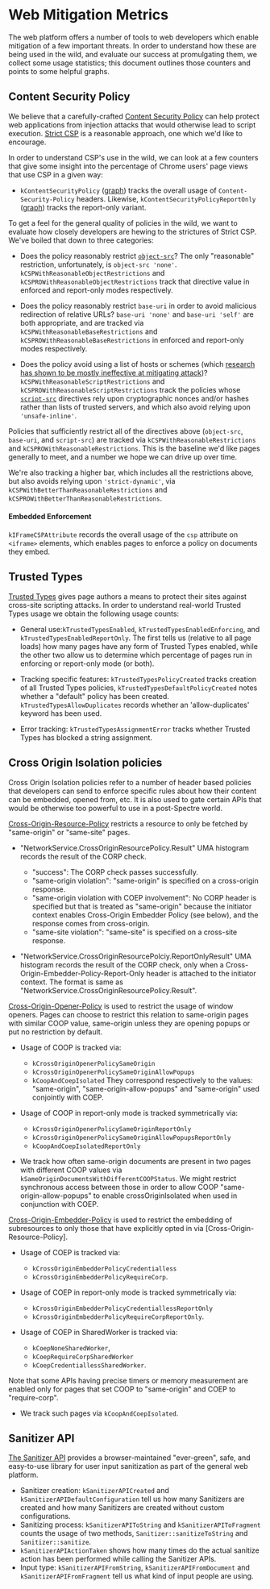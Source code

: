 # Web Mitigation Metrics

The web platform offers a number of tools to web developers which enable
mitigation of a few important threats. In order to understand how these are
being used in the wild, and evaluate our success at promulgating them, we
collect some usage statistics; this document outlines those counters and
points to some helpful graphs.

## Content Security Policy

We believe that a carefully-crafted [Content Security Policy][csp] can help
protect web applications from injection attacks that would otherwise lead to
script execution. [Strict CSP][strict-csp] is a reasonable approach, one which
we'd like to encourage.

[csp]: https://w3c.github.io/webappsec-csp/
[strict-csp]: https://csp.withgoogle.com/docs/strict-csp.html

In order to understand CSP's use in the wild, we can look at a few counters that
give some insight into the percentage of Chrome users' page views that use CSP
in a given way:

*   `kContentSecurityPolicy`
    ([graph](https://chromestatus.com/metrics/feature/timeline/popularity/15))
    tracks the overall usage of `Content-Security-Policy` headers. Likewise,
    `kContentSecurityPolicyReportOnly`
    ([graph](https://chromestatus.com/metrics/feature/timeline/popularity/16))
    tracks the report-only variant.

To get a feel for the general quality of policies in the wild, we want to
evaluate how closely developers are hewing to the strictures of Strict CSP.
We've boiled that down to three categories:

*   Does the policy reasonably restrict [`object-src`][object-src]? The only
    "reasonable" restriction, unfortunately, is `object-src 'none'`.
    `kCSPWithReasonableObjectRestrictions` and
    `kCSPROWithReasonableObjectRestrictions` track that directive value in
    enforced and report-only modes respectively.

*   Does the policy reasonably restrict `base-uri` in order to avoid malicious
    redirection of relative URLs? `base-uri 'none'` and `base-uri 'self'` are
    both appropriate, and are tracked via `kCSPWithReasonableBaseRestrictions`
    and `kCSPROWithReasonableBaseRestrictions` in enforced and report-only modes
    respectively.

*   Does the policy avoid using a list of hosts or schemes (which [research has
    shown to be mostly ineffective at mitigating attack][csp-is-dead])?
    `kCSPWithReasonableScriptRestrictions` and
    `kCSPROWithReasonableScriptRestrictions` track the policies whose
    [`script-src`][script-src] directives rely upon cryptographic nonces and/or
    hashes rather than lists of trusted servers, and which also avoid relying
    upon `'unsafe-inline'`.

Policies that sufficiently restrict all of the directives above (`object-src`,
`base-uri`, and `script-src`) are tracked via `kCSPWithReasonableRestrictions`
and `kCSPROWithReasonableRestrictions`. This is the baseline we'd like pages
generally to meet, and a number we hope we can drive up over time.

We're also tracking a higher bar, which includes all the restrictions above,
but also avoids relying upon `'strict-dynamic'`, via
`kCSPWithBetterThanReasonableRestrictions` and
`kCSPROWithBetterThanReasonableRestrictions`.

[object-src]: https://w3c.github.io/webappsec-csp/#directive-object-src
[base-uri]: https://w3c.github.io/webappsec-csp/#directive-base-uri
[script-src]: https://w3c.github.io/webappsec-csp/#directive-script-src
[csp-is-dead]: https://research.google/pubs/pub45542/

#### Embedded Enforcement

`kIFrameCSPAttribute` records the overall usage of the `csp` attribute on
`<iframe>` elements, which enables pages to enforce a policy on documents
they embed.

## Trusted Types

[Trusted Types][tt] gives page authors a means to protect their sites against
cross-site scripting attacks. In order to understand real-world Trusted Types
usage we obtain the following usage counts:

* General use:`kTrustedTypesEnabled`, `kTrustedTypesEnabledEnforcing`, and
  `kTrustedTypesEnabledReportOnly`. The first tells us (relative to all page
  loads) how many pages have any form of Trusted Types enabled, while the other
  two allow us to determine which percentage of pages run in enforcing or
  report-only mode (or both).

* Tracking specific features: `kTrustedTypesPolicyCreated` tracks
  creation of all Trusted Types policies, `kTrustedTypesDefaultPolicyCreated`
  notes whether a "default" policy has been created. `kTrustedTypesAllowDuplicates`
  records whether an 'allow-duplicates' keyword has been used.

* Error tracking: `kTrustedTypesAssignmentError` tracks whether Trusted Types
  has blocked a string assignment.

[tt]: https://github.com/w3c/webappsec-trusted-types/

## Cross Origin Isolation policies

Cross Origin Isolation policies refer to a number of header based policies that
developers can send to enforce specific rules about how their content can be
embedded, opened from, etc. It is also used to gate certain APIs that would be
otherwise too powerful to use in a post-Spectre world.

[Cross-Origin-Resource-Policy][corp] restricts a resource to only be fetched by
"same-origin" or "same-site" pages.

* "NetworkService.CrossOriginResourcePolicy.Result" UMA histogram records the
  result of the CORP check.

  * "success": The CORP check passes successfully.
  * "same-origin violation": "same-origin" is specified on a cross-origin
    response.
  * "same-origin violation with COEP involvement": No CORP header
    is specified but that is treated as "same-origin" because the initiator
    context enables Cross-Origin Embedder Policy (see below), and the response
    comes from cross-origin.
  * "same-site violation": "same-site" is specified on a cross-site response.

* "NetworkService.CrossOriginResourcePolciy.ReportOnlyResult" UMA histogram
  records the result of the CORP check, only when a
  Cross-Origin-Embedder-Policy-Report-Only header is attached to the initiator
  context. The format is same as
  "NetworkService.CrossOriginResourcePolicy.Result".

[Cross-Origin-Opener-Policy][coop] is used to restrict the usage of window
openers. Pages can choose to restrict this relation to same-origin pages with
similar COOP value, same-origin unless they are opening popups or put no
restriction by default.

* Usage of COOP is tracked via:
  - `kCrossOriginOpenerPolicySameOrigin`
  - `kCrossOriginOpenerPolicySameOriginAllowPopups`
  * `kCoopAndCoepIsolated`
They correspond respectively to the values: "same-origin",
"same-origin-allow-popups" and "same-origin" used conjointly with COEP.

* Usage of COOP in report-only mode is tracked symmetrically via:
  - `kCrossOriginOpenerPolicySameOriginReportOnly`
  - `kCrossOriginOpenerPolicySameOriginAllowPopupsReportOnly`
  * `kCoopAndCoepIsolatedReportOnly`

* We track how often same-origin documents are present in two pages with
  different COOP values via `kSameOriginDocumentsWithDifferentCOOPStatus`. We
  might restrict synchronous access between those in order to allow COOP
  "same-origin-allow-popups" to enable crossOriginIsolated when used in
  conjunction with COEP.

[Cross-Origin-Embedder-Policy][coep] is used to restrict the embedding of
subresources to only those that have explicitly opted in via
[Cross-Origin-Resource-Policy].

* Usage of COEP is tracked via:
  - `kCrossOriginEmbedderPolicyCredentialless`
  - `kCrossOriginEmbedderPolicyRequireCorp`.

* Usage of COEP in report-only mode is tracked symmetrically via:
  - `kCrossOriginEmbedderPolicyCredentiallessReportOnly`
  - `kCrossOriginEmbedderPolicyRequireCorpReportOnly`.

* Usage of COEP in SharedWorker is tracked via:
  - `kCoepNoneSharedWorker`,
  - `kCoepRequireCorpSharedWorker`
  - `kCoepCredentiallessSharedWorker`.

Note that some APIs having precise timers or memory measurement are enabled only
for pages that set COOP to "same-origin" and COEP to "require-corp".

* We track such pages via `kCoopAndCoepIsolated`.


[corp]: https://developer.mozilla.org/en-US/docs/Web/HTTP/Cross-Origin_Resource_Policy_(CORP)
[coep]: https://wicg.github.io/cross-origin-embedder-policy/
[coop]: https://gist.github.com/annevk/6f2dd8c79c77123f39797f6bdac43f3e

## Sanitizer API

[The Sanitizer API][sanitizer] provides a browser-maintained "ever-green", safe,
and easy-to-use library for user input sanitization as part of the general web
platform.

* Sanitizer creation: `kSanitizerAPICreated` and
  `kSanitizerAPIDefaultConfiguration` tell us how many Sanitizers are
  created and how many Sanitizers are created without custom configurations.
* Sanitizing process: `kSanitizerAPIToString` and
  `kSanitizerAPIToFragment` counts the usage of two methods,
  `Sanitizer::sanitizeToString` and `Sanitizer::sanitize`.
* `kSanitizerAPIActionTaken` shows how many times do the
  actual sanitize action has been performed while calling the Sanitizer APIs.
* Input type: `kSanitizerAPIFromString`, `kSanitizerAPIFromDocument` and
  `kSanitizerAPIFromFragment` tell us what kind of input people are using.

[sanitizer]: https://wicg.github.io/sanitizer-api/

